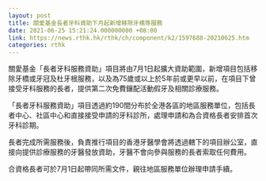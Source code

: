 ```yaml
---
layout: post
title: 關愛基金長者牙科資助下月起新增移除牙橋等服務
date: 2021-06-25 15:21:24.000000000 +08:00
link: https://news.rthk.hk/rthk/ch/component/k2/1597688-20210625.htm
categories: rthk
---
```


關愛基金「長者牙科服務資助」項目將由7月1日起擴大資助範圍，新增項目包括移除牙橋或牙冠及杜牙根服務，以及為75歲或以上於5年前或更早以前，在項目下曾接受牙科服務的長者，提供第二次免費鑲配活動假牙及相關診療服務。
 
「長者牙科服務資助」項目透過約190間分布於全港各區的地區服務單位，包括長者中心、社區中心和直接接受申請的牙科診所，處理申請和為合資格長者安排首次牙科診期。

長者完成所需服務後，負責推行項目的香港牙醫學會將透過轄下的項目辦公室，直接向提供診療服務的牙醫發放資助，牙醫不會向參與服務的長者索取任何費用。
 
合資格長者可於7月1日起帶同所需文件，親往地區服務單位辦理申請手續。
